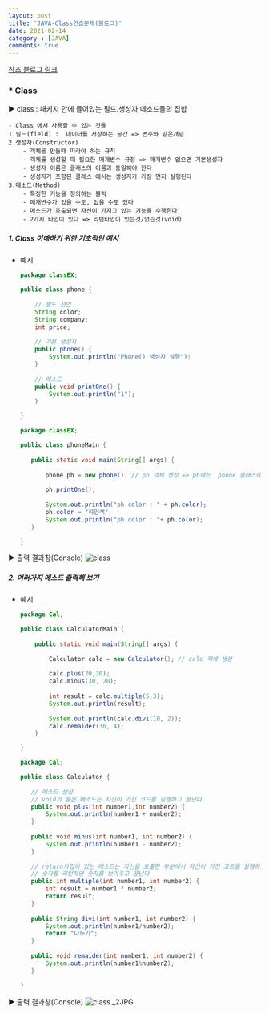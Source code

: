 ```yaml
---
layout: post
title: "JAVA-Class연습문제(블로그)"
date: 2021-02-14
category : [JAVA]
comments: true
---
```

[참조 블로그 링크](https://blog.naver.com/seethe2155/222066005015)

### * Class 

▶ class : 패키지 안에 들어있는 필드.생성자,메소드들의 집합

    - Class 에서 사용할 수 있는 것들
    1.필드(field) :  데이터를 저장하는 공간 => 변수와 같은개념
    2.생성자(Constructor) 
        - 객체를 만들때 따라야 하는 규칙
        - 객체를 생성할 때 필요한 매개변수 규정 => 매개변수 없으면 기본생성자
        - 생성자 이름은 클래스의 이름과 동일해야 한다
        - 생성자가 포함된 클래스 에서는 생성자가 가장 먼저 실행된다
    3.메소드(Method)
        - 특정한 기능을 정의하는 블럭
        - 매개변수가 있을 수도, 없을 수도 있다
        - 메소드가 호출되면 자신이 가지고 있는 기능을 수행한다
        - 2가지 타입이 있다 => 리턴타입이 있는것/없는것(void)  
            

##### 1. Class 이해하기 위한 기초적인 예시
- 예시
    ```java
    package classEX;

    public class phone {
        
        // 필드 선언
        String color;
        String company;
        int price;
        
        // 기본 생성자
        public phone() {
            System.out.println("Phone() 생성자 실행");
        }
        
        // 메소드
        public void printOne() {
            System.out.println("1");
        }

    }
    ```
     ```java
   package classEX;

    public class phoneMain {
        
        public static void main(String[] args) {
            
            phone ph = new phone(); // ph 객체 생성 => ph에는  phone 클래스에서 만든 기능들이 담겨있다
            
            ph.printOne();
            
            System.out.println("ph.color : " + ph.color);
            ph.color = "하얀색";
            System.out.println("ph.color : "+ ph.color);
        }

    }
    ```
▶ 출력 결과창(Console)
![class](https://user-images.githubusercontent.com/65608960/107878694-c251be00-6f17-11eb-8aaa-e19f886edc9c.JPG)

##### 2. 여러가지 메소드 출력해 보기
- 예시
    ```java
    package Cal;

    public class CalculatorMain {
        
        public static void main(String[] args) {
            
            Calculator calc = new Calculator(); // calc 객체 생성
            
            calc.plus(20,30);
            calc.minus(30, 20);
            
            int result = calc.multiple(5,3);
            System.out.println(result);
            
            System.out.println(calc.divi(10, 2));
            calc.remaider(30, 4);
        }

    }
    ```
     ```java
   package Cal;

    public class Calculator {
        
        // 메소드 생성
        // void가 붙은 메소드는 자신이 가진 코드를 실행하고 끝난다
        public void plus(int number1,int number2) {
            System.out.println(number1 + number2);
        }
        
        public void minus(int number1, int number2) {
            System.out.println(number1 - number2);
        }
        
        // return차입이 있는 메소드는 자신을 호출한 부분에서 자신이 가진 코트를 실행하고 
        // 숫자를 리턴하면 숫자를 보여주고 끝난다
        public int multiple(int number1, int number2) {
            int result = number1 * number2;
            return result;
        }
        
        public String divi(int number1, int number2) {
            System.out.println(number1/number2);
            return "나누기";
        }
        
        public void remaider(int number1, int number2) {
            System.out.println(number1%number2);
        }

    }
    ```
▶ 출력 결과창(Console)
![class _2JPG](https://user-images.githubusercontent.com/65608960/107878933-350f6900-6f19-11eb-99a3-8c9ce006f8a7.JPG)



